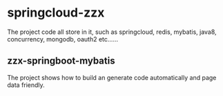 # springcloud-zzx
The project code all store in it, such as springcloud, redis, mybatis, java8, concurrency, mongodb, oauth2 etc......

## zzx-springboot-mybatis
The project shows how to build an generate code automatically and page data friendly.


